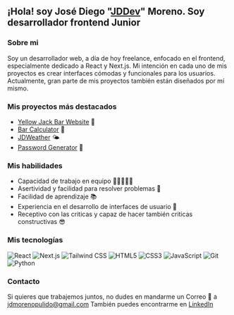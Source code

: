 ## ¡Hola! soy José Diego "[JDDev](https://jddev-portfolio.netlify.app/)" Moreno. Soy desarrollador frontend Junior

### Sobre mi
Soy un desarrollador web, a día de hoy freelance, enfocado en el frontend, especialmente dedicado a React y Next.js. Mi intención en cada uno de mis proyectos es crear interfaces cómodas y funcionales para los usuarios. Actualmente, gran parte de mis proyectos también están diseñados por mí mismo.

### Mis proyectos más destacados

- [Yellow Jack Bar Website](https://yellowjack-jddev.netlify.app) 🍺
- [Bar Calculator](https://calculadora-yellow-jddev.netlify.app) 🍺
- [JDWeather](https://jdweather.vercel.app) 🌤
- [Password Generator](https://passgen-jddev.netlify.app) 🔑



### Mis habilidades

- Capacidad de trabajo en equipo 👨🏽‍🤝‍👨🏻
- Asertividad y facilidad para resolver problemas 💪
- Facilidad de aprendizaje 📚
- Experiencia en el desarrollo de interfaces de usuario 🎨
- Receptivo con las criticas y capaz de hacer también criticas constructivas 😎


### Mis tecnologías

![React](https://img.shields.io/badge/React-61DAFB.svg?style=for-the-badge&logo=React&logoColor=black) ![Next.js](https://img.shields.io/badge/Next.js-000000.svg?style=for-the-badge&logo=Next.js&logoColor=white) ![Tailwind CSS](https://img.shields.io/badge/Tailwind_CSS-38B2AC.svg?style=for-the-badge&logo=Tailwind-CSS&logoColor=white) ![HTML5](https://img.shields.io/badge/HTML5-E34F26.svg?style=for-the-badge&logo=HTML5&logoColor=white) ![CSS3](https://img.shields.io/badge/CSS3-1572B6.svg?style=for-the-badge&logo=CSS3&logoColor=white) ![JavaScript](https://img.shields.io/badge/JavaScript-323330.svg?style=for-the-badge&logo=JavaScript&logoColor=F7DF1E) ![Git](https://img.shields.io/badge/Git-F05033.svg?style=for-the-badge&logo=git&logoColor=white) ![Python](https://img.shields.io/badge/Python-3776AB.svg?style=for-the-badge&logo=Python&logoColor=white)

### Contacto

Si quieres que trabajemos juntos, no dudes en mandarme un Correo 📧 a jdmorenopulido@gmail.com
También puedes encontrarme en [LinkedIn](https://www.linkedin.com/in/jdmorenopulido/)
